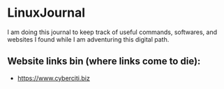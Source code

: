 # LinuxJournal
I am doing this journal to keep track of useful commands, softwares, and websites I found while I am adventuring this digital path.

## Website links bin (where links come to die):
* https://www.cyberciti.biz 
